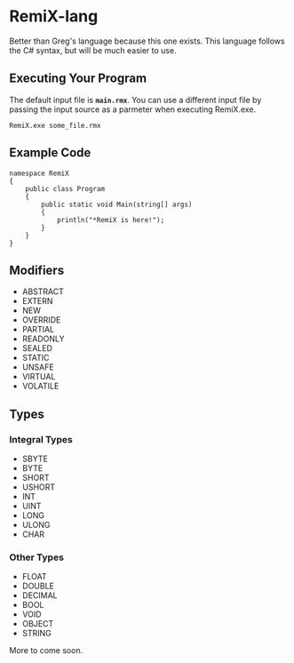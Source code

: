 # RemiX-lang
Better than Greg's language because this one exists.
This language follows the C# syntax, but will be much easier to use.
## Executing Your Program
The default input file is **`main.rmx`**.  You can use a different input file by passing the input source as a parmeter when executing RemiX.exe.
```
RemiX.exe some_file.rmx
```

## Example Code
```
namespace RemiX
{
    public class Program
    {
        public static void Main(string[] args)
        {
            println("*RemiX is here!");
        }
    }
}
```
## Modifiers
- ABSTRACT
- EXTERN
- NEW
- OVERRIDE
- PARTIAL
- READONLY
- SEALED
- STATIC
- UNSAFE
- VIRTUAL
- VOLATILE
## Types
### Integral Types
- SBYTE
- BYTE 
- SHORT 
- USHORT 
- INT 
- UINT 
- LONG 
- ULONG 
- CHAR
### Other Types
- FLOAT 
- DOUBLE 
- DECIMAL 
- BOOL 
- VOID 
- OBJECT 
- STRING 



More to come soon.
